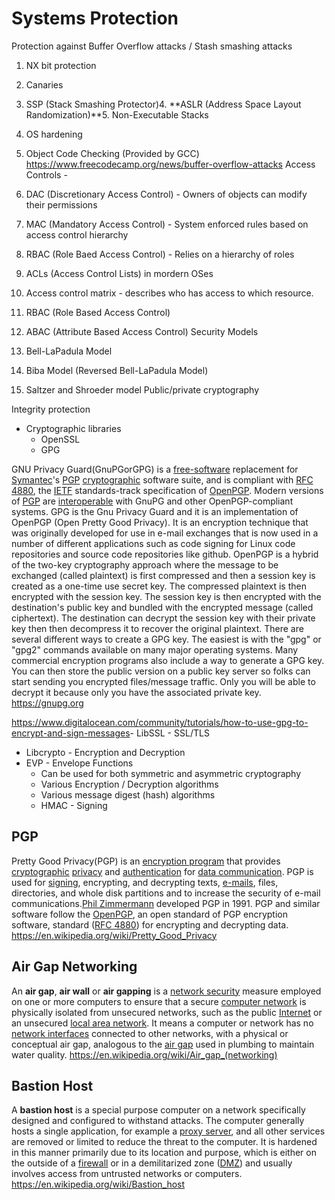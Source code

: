 # Systems Protection

Protection against Buffer Overflow attacks / Stash smashing attacks

1. NX bit protection

2. Canaries

3. SSP (Stack Smashing Protector)4. **ASLR (Address Space Layout Randomization)**5. Non-Executable Stacks

6. OS hardening

7. Object Code Checking (Provided by GCC)
<https://www.freecodecamp.org/news/buffer-overflow-attacks>
Access Controls -

1. DAC (Discretionary Access Control) - Owners of objects can modify their permissions

2. MAC (Mandatory Access Control) - System enforced rules based on access control hierarchy

3. RBAC (Role Baed Access Control) - Relies on a hierarchy of roles

4. ACLs (Access Control Lists) in mordern OSes

5. Access control matrix - describes who has access to which resource.

6. RBAC (Role Based Access Control)

7. ABAC (Attribute Based Access Control)
Security Models

1. Bell-LaPadula Model

2. Biba Model (Reversed Bell-LaPadula Model)

3. Saltzer and Shroeder model
Public/private cryptography

Integrity protection

- Cryptographic libraries
  - OpenSSL
  - GPG

GNU Privacy Guard(GnuPGorGPG) is a [free-software](https://en.wikipedia.org/wiki/Free-software) replacement for [Symantec](https://en.wikipedia.org/wiki/NortonLifeLock)'s [PGP](https://en.wikipedia.org/wiki/Pretty_Good_Privacy) [cryptographic](https://en.wikipedia.org/wiki/Cryptography) software suite, and is compliant with [RFC 4880](https://tools.ietf.org/html/rfc4880), the [IETF](https://en.wikipedia.org/wiki/Internet_Engineering_Task_Force) standards-track specification of [OpenPGP](https://en.wikipedia.org/wiki/Pretty_Good_Privacy#OpenPGP). Modern versions of [PGP](https://en.wikipedia.org/wiki/Pretty_Good_Privacy) are [interoperable](https://en.wikipedia.org/wiki/Interoperability) with GnuPG and other OpenPGP-compliant systems.
GPG is the Gnu Privacy Guard and it is an implementation of OpenPGP (Open Pretty Good Privacy). It is an encryption technique that was originally developed for use in e-mail exchanges that is now used in a number of different applications such as code signing for Linux code repositories and source code repositories like github. OpenPGP is a hybrid of the two-key cryptography approach where the message to be exchanged (called plaintext) is first compressed and then a session key is created as a one-time use secret key. The compressed plaintext is then encrypted with the session key. The session key is then encrypted with the destination's public key and bundled with the encrypted message (called ciphertext). The destination can decrypt the session key with their private key then then decompress it to recover the original plaintext.
There are several different ways to create a GPG key. The easiest is with the "gpg" or "gpg2" commands available on many major operating systems. Many commercial encryption programs also include a way to generate a GPG key. You can then store the public version on a public key server so folks can start sending you encrypted files/message traffic. Only you will be able to decrypt it because only you have the associated private key.
<https://gnupg.org>

<https://www.digitalocean.com/community/tutorials/how-to-use-gpg-to-encrypt-and-sign-messages>- LibSSL - SSL/TLS

- Libcrypto - Encryption and Decryption
- EVP - Envelope Functions
  - Can be used for both symmetric and asymmetric cryptography
  - Various Encryption / Decryption algorithms
  - Various message digest (hash) algorithms
  - HMAC - Signing

## PGP

Pretty Good Privacy(PGP) is an [encryption program](https://en.wikipedia.org/wiki/Encryption_software) that provides [cryptographic](https://en.wikipedia.org/wiki/Cryptographic) [privacy](https://en.wikipedia.org/wiki/Privacy) and [authentication](https://en.wikipedia.org/wiki/Authentication) for [data communication](https://en.wikipedia.org/wiki/Data_communication). PGP is used for [signing](https://en.wikipedia.org/wiki/Digital_signature), encrypting, and decrypting texts, [e-mails](https://en.wikipedia.org/wiki/Email), files, directories, and whole disk partitions and to increase the security of e-mail communications.[Phil Zimmermann](https://en.wikipedia.org/wiki/Phil_Zimmermann) developed PGP in 1991.
PGP and similar software follow the [OpenPGP](https://en.wikipedia.org/wiki/Pretty_Good_Privacy#OpenPGP), an open standard of PGP encryption software, standard ([RFC 4880](https://en.wikipedia.org/wiki/Request_for_Comments)) for encrypting and decrypting data.
<https://en.wikipedia.org/wiki/Pretty_Good_Privacy>

## Air Gap Networking

An **air gap**, **air wall** or **air gapping** is a [network security](https://en.wikipedia.org/wiki/Network_security) measure employed on one or more computers to ensure that a secure [computer network](https://en.wikipedia.org/wiki/Computer_network) is physically isolated from unsecured networks, such as the public [Internet](https://en.wikipedia.org/wiki/Internet) or an unsecured [local area network](https://en.wikipedia.org/wiki/Local_area_network). It means a computer or network has no [network interfaces](https://en.wikipedia.org/wiki/Network_interface) connected to other networks, with a physical or conceptual air gap, analogous to the [air gap](https://en.wikipedia.org/wiki/Air_gap_(plumbing)) used in plumbing to maintain water quality.
<https://en.wikipedia.org/wiki/Air_gap_(networking)>

## Bastion Host

A **bastion host** is a special purpose computer on a network specifically designed and configured to withstand attacks. The computer generally hosts a single application, for example a [proxy server](https://en.wikipedia.org/wiki/Proxy_server), and all other services are removed or limited to reduce the threat to the computer. It is hardened in this manner primarily due to its location and purpose, which is either on the outside of a [firewall](https://en.wikipedia.org/wiki/Firewall_(computing)) or in a demilitarized zone ([DMZ](https://en.wikipedia.org/wiki/Demilitarized_zone_(computing))) and usually involves access from untrusted networks or computers.
<https://en.wikipedia.org/wiki/Bastion_host>

